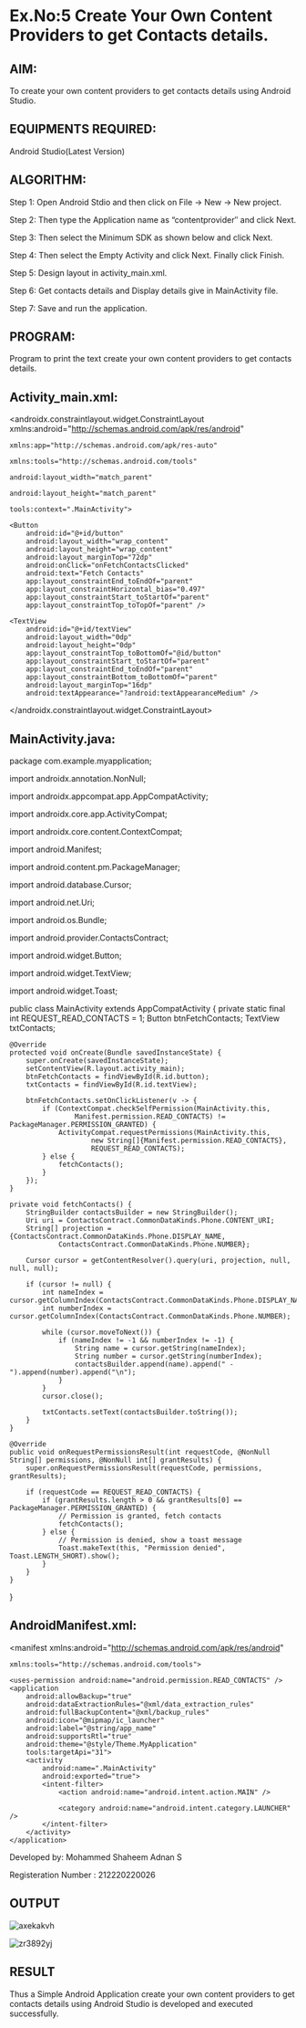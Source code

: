 
# Ex.No:5 Create Your Own Content Providers to get Contacts details.


## AIM:

To create your own content providers to get contacts details using Android Studio.

## EQUIPMENTS REQUIRED:

Android Studio(Latest Version)

## ALGORITHM:

Step 1: Open Android Stdio and then click on File -> New -> New project.

Step 2: Then type the Application name as “contentprovider″ and click Next. 

Step 3: Then select the Minimum SDK as shown below and click Next.

Step 4: Then select the Empty Activity and click Next. Finally click Finish.

Step 5: Design layout in activity_main.xml.

Step 6: Get contacts details and Display details give in MainActivity file.

Step 7: Save and run the application.

## PROGRAM:

Program to print the text create your own content providers to get contacts details.

## Activity_main.xml:

<?xml version="1.0" encoding="utf-8"?>

<androidx.constraintlayout.widget.ConstraintLayout xmlns:android="http://schemas.android.com/apk/res/android"

    xmlns:app="http://schemas.android.com/apk/res-auto"
    
    xmlns:tools="http://schemas.android.com/tools"
    
    android:layout_width="match_parent"
    
    android:layout_height="match_parent"
    
    tools:context=".MainActivity">

    <Button
        android:id="@+id/button"
        android:layout_width="wrap_content"
        android:layout_height="wrap_content"
        android:layout_marginTop="72dp"
        android:onClick="onFetchContactsClicked"
        android:text="Fetch Contacts"
        app:layout_constraintEnd_toEndOf="parent"
        app:layout_constraintHorizontal_bias="0.497"
        app:layout_constraintStart_toStartOf="parent"
        app:layout_constraintTop_toTopOf="parent" />

    <TextView
        android:id="@+id/textView"
        android:layout_width="0dp"
        android:layout_height="0dp"
        app:layout_constraintTop_toBottomOf="@id/button"
        app:layout_constraintStart_toStartOf="parent"
        app:layout_constraintEnd_toEndOf="parent"
        app:layout_constraintBottom_toBottomOf="parent"
        android:layout_marginTop="16dp"
        android:textAppearance="?android:textAppearanceMedium" />

</androidx.constraintlayout.widget.ConstraintLayout>

## MainActivity.java:

package com.example.myapplication;

import androidx.annotation.NonNull;

import androidx.appcompat.app.AppCompatActivity;

import androidx.core.app.ActivityCompat;

import androidx.core.content.ContextCompat;

import android.Manifest;

import android.content.pm.PackageManager;

import android.database.Cursor;

import android.net.Uri;

import android.os.Bundle;

import android.provider.ContactsContract;

import android.widget.Button;

import android.widget.TextView;

import android.widget.Toast;

public class MainActivity extends AppCompatActivity {
    private static final int REQUEST_READ_CONTACTS = 1;
    Button btnFetchContacts;
    TextView txtContacts;

    @Override
    protected void onCreate(Bundle savedInstanceState) {
        super.onCreate(savedInstanceState);
        setContentView(R.layout.activity_main);
        btnFetchContacts = findViewById(R.id.button);
        txtContacts = findViewById(R.id.textView);

        btnFetchContacts.setOnClickListener(v -> {
            if (ContextCompat.checkSelfPermission(MainActivity.this,
                    Manifest.permission.READ_CONTACTS) != PackageManager.PERMISSION_GRANTED) {
                ActivityCompat.requestPermissions(MainActivity.this,
                        new String[]{Manifest.permission.READ_CONTACTS},
                        REQUEST_READ_CONTACTS);
            } else {
                fetchContacts();
            }
        });
    }

    private void fetchContacts() {
        StringBuilder contactsBuilder = new StringBuilder();
        Uri uri = ContactsContract.CommonDataKinds.Phone.CONTENT_URI;
        String[] projection = {ContactsContract.CommonDataKinds.Phone.DISPLAY_NAME,
                ContactsContract.CommonDataKinds.Phone.NUMBER};

        Cursor cursor = getContentResolver().query(uri, projection, null, null, null);

        if (cursor != null) {
            int nameIndex = cursor.getColumnIndex(ContactsContract.CommonDataKinds.Phone.DISPLAY_NAME);
            int numberIndex = cursor.getColumnIndex(ContactsContract.CommonDataKinds.Phone.NUMBER);

            while (cursor.moveToNext()) {
                if (nameIndex != -1 && numberIndex != -1) {
                    String name = cursor.getString(nameIndex);
                    String number = cursor.getString(numberIndex);
                    contactsBuilder.append(name).append(" - ").append(number).append("\n");
                }
            }
            cursor.close();

            txtContacts.setText(contactsBuilder.toString());
        }
    }

    @Override
    public void onRequestPermissionsResult(int requestCode, @NonNull String[] permissions, @NonNull int[] grantResults) {
        super.onRequestPermissionsResult(requestCode, permissions, grantResults);

        if (requestCode == REQUEST_READ_CONTACTS) {
            if (grantResults.length > 0 && grantResults[0] == PackageManager.PERMISSION_GRANTED) {
                // Permission is granted, fetch contacts
                fetchContacts();
            } else {
                // Permission is denied, show a toast message
                Toast.makeText(this, "Permission denied", Toast.LENGTH_SHORT).show();
            }
        }
    }
}

## AndroidManifest.xml:

<?xml version="1.0" encoding="utf-8"?>

<manifest xmlns:android="http://schemas.android.com/apk/res/android"
          
    xmlns:tools="http://schemas.android.com/tools">

    <uses-permission android:name="android.permission.READ_CONTACTS" />
    <application
        android:allowBackup="true"
        android:dataExtractionRules="@xml/data_extraction_rules"
        android:fullBackupContent="@xml/backup_rules"
        android:icon="@mipmap/ic_launcher"
        android:label="@string/app_name"
        android:supportsRtl="true"
        android:theme="@style/Theme.MyApplication"
        tools:targetApi="31">
        <activity
            android:name=".MainActivity"
            android:exported="true">
            <intent-filter>
                <action android:name="android.intent.action.MAIN" />

                <category android:name="android.intent.category.LAUNCHER" />
            </intent-filter>
        </activity>
    </application>

</manifest>

Developed by: Mohammed Shaheem Adnan S

Registeration Number : 212220220026


## OUTPUT

![axekakvh](https://github.com/Aishwarya-TM/Mobile-Application-Development/assets/127846109/3845af5b-930a-4e02-aa55-e73f00a017f0)

![zr3892yj](https://github.com/Aishwarya-TM/Mobile-Application-Development/assets/127846109/587cf426-6bdc-4d07-8fe7-85cc7873eb1d)


## RESULT
Thus a Simple Android Application create your own content providers to get contacts details using Android Studio is developed and executed successfully.
